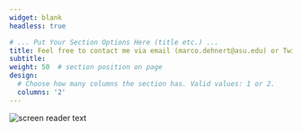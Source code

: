```yaml
---
widget: blank
headless: true

# ... Put Your Section Options Here (title etc.) ...
title: Feel free to contact me via email (marco.dehnert@asu.edu) or Twitter (@MarcoDehnert)
subtitle:
weight: 50  # section position on page
design:
  # Choose how many columns the section has. Valid values: 1 or 2.
  columns: '2'
---
```


![screen reader text](7e9456d0.jpg "")
